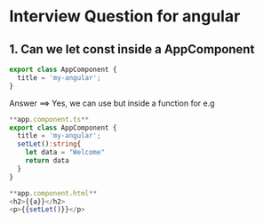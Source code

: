 # Interview Question for angular 

## 1. Can we let const inside a AppComponent 
```ts
export class AppComponent {
  title = 'my-angular';
}
```
Answer ==> Yes, we can use but inside a function for e.g
```ts
**app.component.ts**
export class AppComponent {
  title = 'my-angular';
  setLet():string{
    let data = "Welcome"
    return data
  }
}

**app.component.html**
<h2>{{a}}</h2>
<p>{{setLet()}}</p>
```
